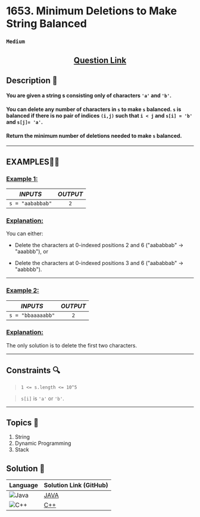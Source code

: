 # 1653. Minimum Deletions to Make String Balanced

### `Medium`


<h2 align="center">
<a href="https://leetcode.com/problems/minimum-deletions-to-make-string-balanced/description/"><strong>Question Link</strong></a>
</h2>


## Description 📑

#### You are given a string s consisting only of characters `'a'` and `'b'`​​​​.

#### You can delete any number of characters in `s` to make `s` balanced. `s` is balanced if there is no pair of indices `(i,j)` such that `i < j` and `s[i] = 'b'` and `s[j]= 'a'`.

#### Return the minimum number of deletions needed to make `s` balanced.


---

## **EXAMPLES**💫✨ </br>

<h3>

<ins>**Example 1**:</ins> </br>

| _INPUTS_ | _OUTPUT_ |
| :-----------: | :-----------: |
| `s = "aababbab"` | `2` |

</h3>

<h3>
<ins>Explanation:</ins>
</h3>

You can either:

- Delete the characters at 0-indexed positions 2 and 6 ("aababbab" -> "aaabbb"), or

- Delete the characters at 0-indexed positions 3 and 6 ("aababbab" -> "aabbbb").

___
<h3>

<ins>**Example 2**:</ins> </br>

| _INPUTS_ | _OUTPUT_ |
| :-----------: | :-----------: |
| `s = "bbaaaaabb"` | `2` |

</h3>

<h3>
<ins>Explanation:</ins>
</h3>

The only solution is to delete the first two characters.

___

## Constraints 🔍

> `1 <= s.length <= 10^5`</br>

> `s[i]` is `'a'` or `'b'`​​.

___

## Topics 📝

1. String
2. Dynamic Programming
3. Stack

## Solution 📃

|  Language   |  Solution Link (GitHub) |
| ------------- | ------------- |
|  ![Java](https://img.shields.io/badge/java-%23ED8B00.svg?style=flat&logo=openjdk&logoColor=white)  | [JAVA](https://github.com/Purnima47/Leetcode-Solutions/blob/main/%F0%9F%9F%A1%20Medium/1653%20-%20Minimum%20Deletions%20to%20Make%20String%20Balanced/_1653MinDelToMakeStringBalanced.java) |
|  ![C++](https://img.shields.io/badge/c++-%2300599C.svg?style=plastic&logo=c%2B%2B&logoColor=white)  | [C++](https://github.com/Purnima47/Leetcode-Solutions/blob/main/%F0%9F%9F%A1%20Medium/1653%20-%20Minimum%20Deletions%20to%20Make%20String%20Balanced/_1653MinDelToMakeStringBalanced.cpp)  |
